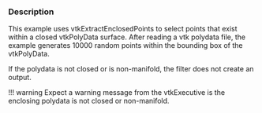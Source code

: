 ### Description

This example uses vtkExtractEnclosedPoints to select points that exist within a closed vtkPolyData surface. After reading a vtk polydata file, the example generates 10000 random points within the bounding box of the vtkPolyData.

If the polydata is not closed or is non-manifold, the filter does not create an output.

!!! warning
    Expect a warning message from the vtkExecutive is the enclosing polydata is not closed or non-manifold.
